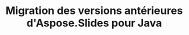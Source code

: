---
title: Migration des versions antérieures d'Aspose.Slides pour Java
type: docs
weight: 320
url: /androidjava/migration-from-earlier-versions-of-aspose-slides-for-java/
---